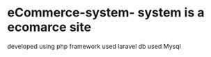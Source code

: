 # eCommerce-system- system is a ecomarce site
developed using php
framework used laravel
db used Mysql
